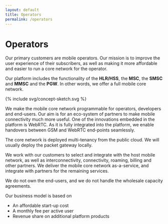 ```yaml
---
layout: default
title: Operators
permalink: /operators
---
```


# Operators

Our primary customers are mobile operators. Our mission is to improve the user experience of their subscribers, as well as making it more affordable and easier to run a core network for the operator.

Our platform includes the functionality of the <b uk-tooltip="title: Home Location Register/Home Subscriber Server">HLR/HSS</b>, the <b uk-tooltip="title: Mobile Switching Center">MSC</b>, the <b uk-tooltip="title: Short Message Service Center">SMSC</b> and <b uk-tooltip="title: Multimedia Service Center">MMSC</b> and the <b uk-tooltip="title: Package Data Network Gateway">PGW</b>. In other words, we offer a full mobile core network. 

{% include svg/concept-sketch.svg %}

We make the mobile core network programmable for operators, developers and end-users. Our aim is for an eco-system of partners to make  mobile connectivity much more useful. One of the  innovations embedded in the platform is WebRTC. As it is fully integrated into the platform, we enable handovers between GSM and WebRTC end-points seamlessly.

The core network is deployed multi-tenancy from the public cloud. We will usually deploy the packet gateway locally. 

We work with our customers to select and integrate with the host mobile network, as well as interconnectivity, connectivity, roaming, billing and other partners. We deliver the mobile core network as-a-service, and integrate with partners for the remaining services. 

We do not own the end-users, and we do not handle the wholesale capacity agreements. 

Our business model is based on 
- An affordable start-up cost 
- A monthly fee per active user
- Revenue share on additional platform products
